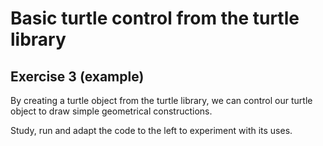 # Basic turtle control from the turtle library
## Exercise 3 (example)

By creating a turtle object from the turtle library, we can control our turtle object to draw simple geometrical constructions.

Study, run and adapt the code to the left to experiment with its uses.
